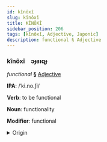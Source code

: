 ```yaml
---
id: kînôxî
slug: kînôxî
title: KÎNÔXÎ
sidebar_position: 206
tags: [kînôxî, Adjective, Japonic]
description: functional § Adjective
---
```


### kînôxî&emsp;<span kind="abugida">ɔɟƨıɋɟ</span>

*functional* **§** [Adjective](../../tags/Adjective)

**IPA**: /ˈki.no.ʃi/

**Verb**: to be functional

**Noun**: functionality

**Modifier**: functional

<details>
    <summary>Origin</summary>
    Japanese きのうし kinō shi [kinoːɕi]<br/>
    <em>Japonic Language Family</em>
</details>